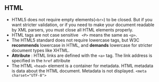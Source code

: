 ## HTML

 - HTML5 does not require empty elements(`<br>`) to be closed. But if you want stricter validation, or if you need to make your document readable by XML parsers, you must close all HTML elements properly.
 - HTML tags are not case sensitive ` <P>` means the same as `<p>`.
 - The HTML5 standard does not require lowercase tags, but W3C **recommends** lowercase in HTML, and **demands** lowercase for stricter document types like XHTML.
 - **Attribute** : HTML links are defined with the `<a>` tag. The link address is specified in the `href` attribute
 - The HTML `<head>` element is a container for metadata. HTML metadata is data about the HTML document. Metadata is not displayed. `<meta charset="UTF-8">`

